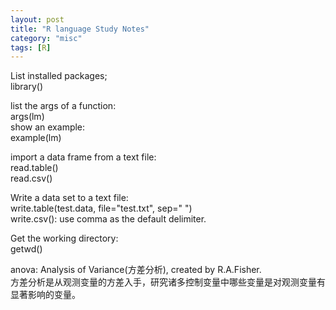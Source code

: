 ```yaml
---
layout: post
title: "R language Study Notes"
category: "misc"
tags: [R]
---
```


List installed packages;  
library()   

list the args of a function:  
args(lm)  
show an example:  
example(lm)  

import a data frame from a text file:  
read.table()  
read.csv()  

Write a data set to a text file:  
write.table(test.data, file="test.txt", sep=" ")  
write.csv(): use comma as the default delimiter.  

Get the working directory:  
getwd()  



anova: Analysis of Variance(方差分析), created by R.A.Fisher.   
方差分析是从观测变量的方差入手，研究诸多控制变量中哪些变量是对观测变量有显著影响的变量。  
